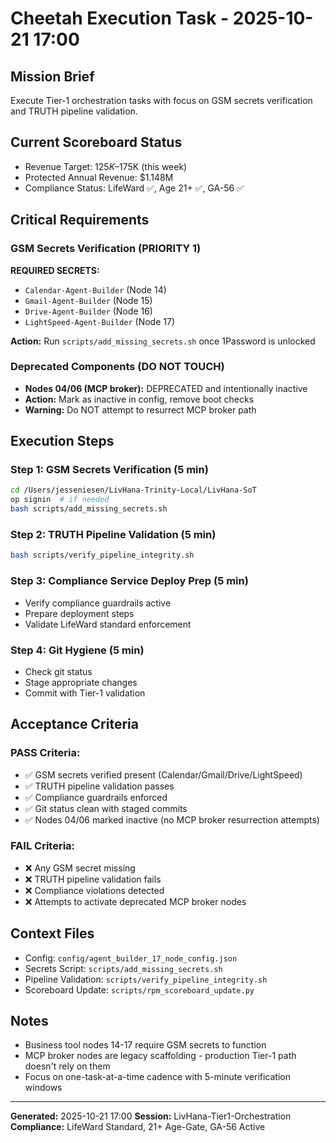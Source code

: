 # Cheetah Execution Task - 2025-10-21 17:00

## Mission Brief
Execute Tier-1 orchestration tasks with focus on GSM secrets verification and TRUTH pipeline validation.

## Current Scoreboard Status
- Revenue Target: $125K–$175K (this week)
- Protected Annual Revenue: $1.148M
- Compliance Status: LifeWard ✅, Age 21+ ✅, GA-56 ✅

## Critical Requirements

### GSM Secrets Verification (PRIORITY 1)
**REQUIRED SECRETS:**
- `Calendar-Agent-Builder` (Node 14)
- `Gmail-Agent-Builder` (Node 15) 
- `Drive-Agent-Builder` (Node 16)
- `LightSpeed-Agent-Builder` (Node 17)

**Action:** Run `scripts/add_missing_secrets.sh` once 1Password is unlocked

### Deprecated Components (DO NOT TOUCH)
- **Nodes 04/06 (MCP broker):** DEPRECATED and intentionally inactive
- **Action:** Mark as inactive in config, remove boot checks
- **Warning:** Do NOT attempt to resurrect MCP broker path

## Execution Steps

### Step 1: GSM Secrets Verification (5 min)
```bash
cd /Users/jesseniesen/LivHana-Trinity-Local/LivHana-SoT
op signin  # if needed
bash scripts/add_missing_secrets.sh
```

### Step 2: TRUTH Pipeline Validation (5 min)
```bash
bash scripts/verify_pipeline_integrity.sh
```

### Step 3: Compliance Service Deploy Prep (5 min)
- Verify compliance guardrails active
- Prepare deployment steps
- Validate LifeWard standard enforcement

### Step 4: Git Hygiene (5 min)
- Check git status
- Stage appropriate changes
- Commit with Tier-1 validation

## Acceptance Criteria

### PASS Criteria:
- ✅ GSM secrets verified present (Calendar/Gmail/Drive/LightSpeed)
- ✅ TRUTH pipeline validation passes
- ✅ Compliance guardrails enforced
- ✅ Git status clean with staged commits
- ✅ Nodes 04/06 marked inactive (no MCP broker resurrection attempts)

### FAIL Criteria:
- ❌ Any GSM secret missing
- ❌ TRUTH pipeline validation fails
- ❌ Compliance violations detected
- ❌ Attempts to activate deprecated MCP broker nodes

## Context Files
- Config: `config/agent_builder_17_node_config.json`
- Secrets Script: `scripts/add_missing_secrets.sh`
- Pipeline Validation: `scripts/verify_pipeline_integrity.sh`
- Scoreboard Update: `scripts/rpm_scoreboard_update.py`

## Notes
- Business tool nodes 14-17 require GSM secrets to function
- MCP broker nodes are legacy scaffolding - production Tier-1 path doesn't rely on them
- Focus on one-task-at-a-time cadence with 5-minute verification windows

---
**Generated:** 2025-10-21 17:00
**Session:** LivHana-Tier1-Orchestration
**Compliance:** LifeWard Standard, 21+ Age-Gate, GA-56 Active
